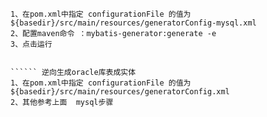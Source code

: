 ``````` 逆向生成mysql库表成实体
1、在pom.xml中指定 configurationFile 的值为 ${basedir}/src/main/resources/generatorConfig-mysql.xml
2、配置maven命令 ：mybatis-generator:generate -e 
3、点击运行


`````` 逆向生成oracle库表成实体
1、在pom.xml中指定 configurationFile 的值为 ${basedir}/src/main/resources/generatorConfig.xml
2、其他参考上面  mysql步骤